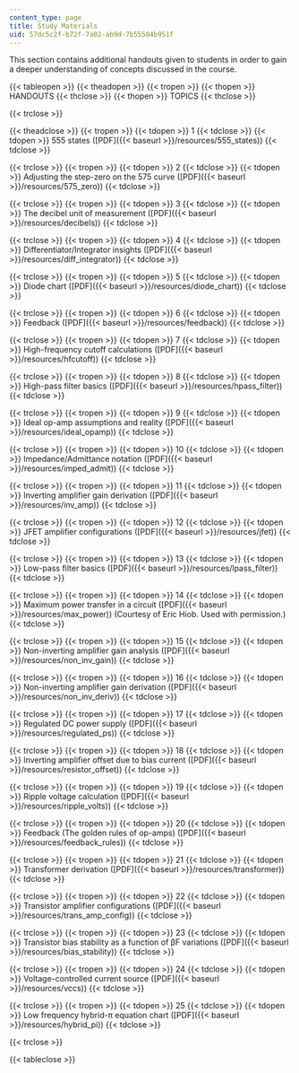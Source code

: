 ```yaml
---
content_type: page
title: Study Materials
uid: 57dc5c2f-b72f-7a02-ab9d-7b55504b951f
---
```


This section contains additional handouts given to students in order to gain a deeper understanding of concepts discussed in the course.

{{< tableopen >}}
{{< theadopen >}}
{{< tropen >}}
{{< thopen >}}
HANDOUTS
{{< thclose >}}
{{< thopen >}}
TOPICS
{{< thclose >}}

{{< trclose >}}

{{< theadclose >}}
{{< tropen >}}
{{< tdopen >}}
1
{{< tdclose >}}
{{< tdopen >}}
555 states ([PDF]({{< baseurl >}}/resources/555_states))
{{< tdclose >}}

{{< trclose >}}
{{< tropen >}}
{{< tdopen >}}
2
{{< tdclose >}}
{{< tdopen >}}
Adjusting the step-zero on the 575 curve ([PDF]({{< baseurl >}}/resources/575_zero))
{{< tdclose >}}

{{< trclose >}}
{{< tropen >}}
{{< tdopen >}}
3
{{< tdclose >}}
{{< tdopen >}}
The decibel unit of measurement ([PDF]({{< baseurl >}}/resources/decibels))
{{< tdclose >}}

{{< trclose >}}
{{< tropen >}}
{{< tdopen >}}
4
{{< tdclose >}}
{{< tdopen >}}
Differentiator/Integrator insights ([PDF]({{< baseurl >}}/resources/diff_integrator))
{{< tdclose >}}

{{< trclose >}}
{{< tropen >}}
{{< tdopen >}}
5
{{< tdclose >}}
{{< tdopen >}}
Diode chart ([PDF]({{< baseurl >}}/resources/diode_chart))
{{< tdclose >}}

{{< trclose >}}
{{< tropen >}}
{{< tdopen >}}
6
{{< tdclose >}}
{{< tdopen >}}
Feedback ([PDF]({{< baseurl >}}/resources/feedback))
{{< tdclose >}}

{{< trclose >}}
{{< tropen >}}
{{< tdopen >}}
7
{{< tdclose >}}
{{< tdopen >}}
High-frequency cutoff calculations ([PDF]({{< baseurl >}}/resources/hfcutoff))
{{< tdclose >}}

{{< trclose >}}
{{< tropen >}}
{{< tdopen >}}
8
{{< tdclose >}}
{{< tdopen >}}
High-pass filter basics ([PDF]({{< baseurl >}}/resources/hpass_filter))
{{< tdclose >}}

{{< trclose >}}
{{< tropen >}}
{{< tdopen >}}
9
{{< tdclose >}}
{{< tdopen >}}
Ideal op-amp assumptions and reality ([PDF]({{< baseurl >}}/resources/ideal_opamp))
{{< tdclose >}}

{{< trclose >}}
{{< tropen >}}
{{< tdopen >}}
10
{{< tdclose >}}
{{< tdopen >}}
Impedance/Admittance notation ([PDF]({{< baseurl >}}/resources/imped_admit))
{{< tdclose >}}

{{< trclose >}}
{{< tropen >}}
{{< tdopen >}}
11
{{< tdclose >}}
{{< tdopen >}}
Inverting amplifier gain derivation ([PDF]({{< baseurl >}}/resources/inv_amp))
{{< tdclose >}}

{{< trclose >}}
{{< tropen >}}
{{< tdopen >}}
12
{{< tdclose >}}
{{< tdopen >}}
JFET amplifier configurations ([PDF]({{< baseurl >}}/resources/jfet))
{{< tdclose >}}

{{< trclose >}}
{{< tropen >}}
{{< tdopen >}}
13
{{< tdclose >}}
{{< tdopen >}}
Low-pass filter basics ([PDF]({{< baseurl >}}/resources/lpass_filter))
{{< tdclose >}}

{{< trclose >}}
{{< tropen >}}
{{< tdopen >}}
14
{{< tdclose >}}
{{< tdopen >}}
Maximum power transfer in a circuit ([PDF]({{< baseurl >}}/resources/max_power)) (Courtesy of Eric Hiob. Used with permission.)
{{< tdclose >}}

{{< trclose >}}
{{< tropen >}}
{{< tdopen >}}
15
{{< tdclose >}}
{{< tdopen >}}
Non-inverting amplifier gain analysis ([PDF]({{< baseurl >}}/resources/non_inv_gain))
{{< tdclose >}}

{{< trclose >}}
{{< tropen >}}
{{< tdopen >}}
16
{{< tdclose >}}
{{< tdopen >}}
Non-inverting amplifier gain derivation ([PDF]({{< baseurl >}}/resources/non_inv_deriv))
{{< tdclose >}}

{{< trclose >}}
{{< tropen >}}
{{< tdopen >}}
17
{{< tdclose >}}
{{< tdopen >}}
Regulated DC power supply ([PDF]({{< baseurl >}}/resources/regulated_ps))
{{< tdclose >}}

{{< trclose >}}
{{< tropen >}}
{{< tdopen >}}
18
{{< tdclose >}}
{{< tdopen >}}
Inverting amplifier offset due to bias current ([PDF]({{< baseurl >}}/resources/resistor_offset))
{{< tdclose >}}

{{< trclose >}}
{{< tropen >}}
{{< tdopen >}}
19
{{< tdclose >}}
{{< tdopen >}}
Ripple voltage calculation ([PDF]({{< baseurl >}}/resources/ripple_volts))
{{< tdclose >}}

{{< trclose >}}
{{< tropen >}}
{{< tdopen >}}
20
{{< tdclose >}}
{{< tdopen >}}
Feedback (The golden rules of op-amps) ([PDF]({{< baseurl >}}/resources/feedback_rules))
{{< tdclose >}}

{{< trclose >}}
{{< tropen >}}
{{< tdopen >}}
21
{{< tdclose >}}
{{< tdopen >}}
Transformer derivation ([PDF]({{< baseurl >}}/resources/transformer))
{{< tdclose >}}

{{< trclose >}}
{{< tropen >}}
{{< tdopen >}}
22
{{< tdclose >}}
{{< tdopen >}}
Transistor amplifier configurations ([PDF]({{< baseurl >}}/resources/trans_amp_config))
{{< tdclose >}}

{{< trclose >}}
{{< tropen >}}
{{< tdopen >}}
23
{{< tdclose >}}
{{< tdopen >}}
Transistor bias stability as a function of βF variations ([PDF]({{< baseurl >}}/resources/bias_stability))
{{< tdclose >}}

{{< trclose >}}
{{< tropen >}}
{{< tdopen >}}
24
{{< tdclose >}}
{{< tdopen >}}
Voltage-controlled current source ([PDF]({{< baseurl >}}/resources/vccs))
{{< tdclose >}}

{{< trclose >}}
{{< tropen >}}
{{< tdopen >}}
25
{{< tdclose >}}
{{< tdopen >}}
Low frequency hybrid-π equation chart ([PDF]({{< baseurl >}}/resources/hybrid_pi))
{{< tdclose >}}

{{< trclose >}}

{{< tableclose >}}